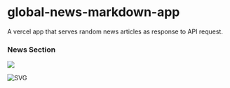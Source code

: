 # global-news-markdown-app
A vercel app that serves random news articles as response to API request.

### News Section
  <img src='https://global-news-markdown-app-eu7kvk5b7-krishnabellamkonda.vercel.app/api/articles.js?sanitize=true>' />
  
  ![SVG](https://global-news-markdown-app-eu7kvk5b7-krishnabellamkonda.vercel.app/api/articles.js?sanitize=true>)

<!-- HTML -->

